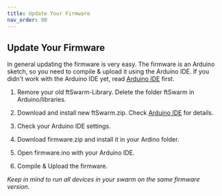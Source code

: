 ```yaml
---
title: Update Your Firmware
nav_order: 90
---
```

## Update Your Firmware

In general updating the firmware is very easy. The firmware is an Arduino sketch, so you need to compile & upload it using the Arduino IDE.
If you didn't work with the Arduino IDE yet, read [Arduino IDE](../cpp/ide/arduino) first.

1. Remore your old ftSwarm-Library.
Delete the folder ftSwarm in Arduino/libraries.

2. Download and install new ftSwarm.zip. Check [Arduino IDE](../cpp/ide/arduino) for details.

3. Check your Arduino IDE settings.

4. Download firmware.zip and install it in your Ardino folder.

5. Open firmware.ino with your Arduino IDE.

6. Compile & Upload the firmware.

*Keep in mind to run all devices in your swarm on the same firmware version.*